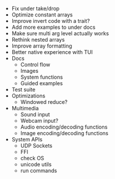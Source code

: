 - Fix under take/drop
- Optimize constant arrays
- Improve invert code with a trait?
- Add more examples to under docs
- Make sure multi arg level actually works
- Rethink nested arrays
- Improve array formatting
- Better native experience with TUI
- Docs
  - Control flow
  - Images
  - System functions
  - Guided examples
- Test suite
- Optimizations
  - Windowed reduce?
- Multimedia
  - Sound input
  - Webcam input?
  - Audio encoding/decoding functions
  - Image encoding/decoding functions
- System APIs
  - UDP Sockets
  - FFI
  - check OS
  - unicode utils
  - run commands